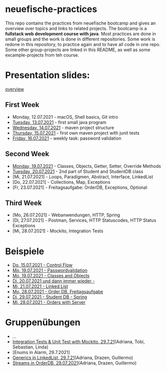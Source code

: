 # neuefische-practices

This repo contains the practices from neuefische bootcamp and gives an overview over topics and links to related projects.
The bootcamp is a **fullstack web development course with java**.
Most practices are done in small groups and the work is done in different repositories. 
Some work is redone in this repository, to practice again and to have all code in one repo. Some other group-projects are linked in this README, as well as some excample-projects from teh course.

# Presentation slides:
[overview](https://neuefische.github.io/java-slides/)

## First Week
- Monday, 12.07.2021 - macOS, Shell basics, Git intro
- [Tuesday, 13.07.2021](/21-7-13) - first small java program
- [Wednesday, 14.07.2021](/21-7-14-maven-test-repo/my-app) - maven project structure
- [Thursday, 15.07.2021](/21-7-15) - first own maven project with junit tests
- [Friday, 16.07.2021]() - weekly task: password validation

## Second Week
- [Monday, 19.07.2021](/21-7-19) - Classes, Objects, Getter, Setter, Override Methods
- [Tuesday, 20.07.2021](/21-7-20) - 2nd part of Student and StudentDB class
- [Mi, 21.07.2021] - Loops, Paradigmen, Abstract, Interface, LinkedList
- [Do, 22.07.2021] - Collections, Map, Exceptions
- [Fr, 23.07.2021] - Freitagsaufgabe: OrderDB, Exceptions, Optional

## Third Week 
- [Mo, 26.07.2021] - Webanwendungen, HTTP, Spring
- [Di, 27.07.2021] - Postman, Services, HTTP Statuscodes, HTTP Status Exceptions
- [Mi, 28.07.2021] - Mockito, Integration Tests

# Beispiele
- [Do, 15.07.2021 - Control Flow](https://github.com/jamarob/java-21-3-control-flow)
- [Mo, 19.07.2021 - Passwordvalidation](https://github.com/jamarob/java-21-3-password-validation)
- [Mo, 19.07.2021 - Classes and Objects](https://github.com/christophersiem/java-21-3-classes-objects)
- [Di, 20.07.2021 und dann immer wieder - ](https://github.com/slautner/rem-21-3)
- [Mi, 21.07.2021 - Linked List](https://github.com/jamarob/java-21-3-linked-list)
- [Mo, 28.07.2021 - Order DB, Freitagsaufgabe](https://github.com/christophersiem/java-21-3-orderdb)
- [Di, 29.07.2021 - Student DB - Spring](https://github.com/jamarob/java-21-3-studentdb-web)
- [Mi, 28.07.2021 - Orders with Server](https://github.com/christophersiem/java-21-3-orderdb-server)


# Gruppenübungen
- ...
- [Integration Tests & Unit Test with Mockito, 29.7.21](https://github.com/lindatroesken/java-21-3-orderdb-server)(Adriana, Tobi, Sebastian, Linda)
- [Enums in Alarm, 29.7.2021]
- [Generics in LinkedList, 29.7.21](https://github.com/lindatroesken/generics-linked-list)(Adriana, Drazen, Guillermo)
- [Streams in OrderDB, 29.07.2021]()(Adriana, Drazen, Guillermo)
